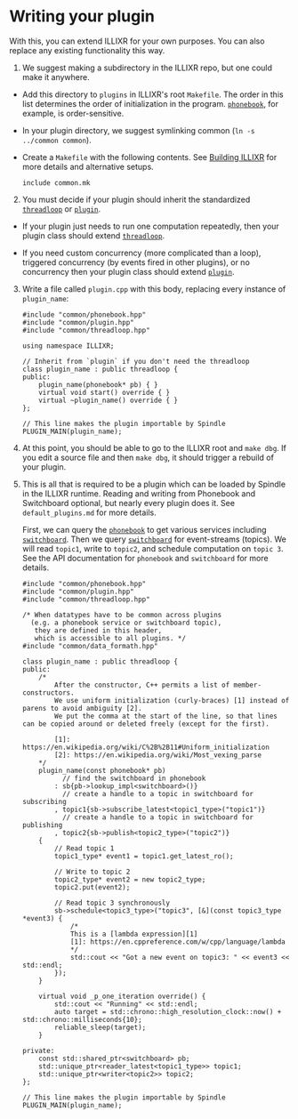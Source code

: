 # Writing your plugin

With this, you can extend ILLIXR for your own purposes. You can also replace any existing
functionality this way.

1.  We suggest making a subdirectory in the ILLIXR repo, but one could make it anywhere.

  - Add this directory to `plugins` in ILLIXR's root `Makefile`. The order in this list determines
   the order of initialization in the program. [`phonebook`][2], for example, is order-sensitive.

  - In your plugin directory, we suggest symlinking common (`ln -s ../common common`).

  - Create a `Makefile` with the following contents. See [Building ILLIXR][1] for more details and alternative setups.


        include common.mk

2.  You must decide if your plugin should inherit the standardized [`threadloop`][3] or
    [`plugin`][4].

  - If your plugin just needs to run one computation repeatedly, then your plugin class should
    extend [`threadloop`][3].

  - If you need custom concurrency (more complicated than a loop), triggered concurrency (by
    events fired in other plugins), or no concurrency then your plugin class should extend
    [`plugin`][4].

3.  Write a file called `plugin.cpp` with this body, replacing every instance of `plugin_name`:

        #include "common/phonebook.hpp"
        #include "common/plugin.hpp"
        #include "common/threadloop.hpp"

        using namespace ILLIXR;

        // Inherit from `plugin` if you don't need the threadloop
        class plugin_name : public threadloop {
        public:
            plugin_name(phonebook* pb) { }
            virtual void start() override { }
            virtual ~plugin_name() override { }
        };

        // This line makes the plugin importable by Spindle
        PLUGIN_MAIN(plugin_name);


4.  At this point, you should be able to go to the ILLIXR root and `make dbg`. If you edit a source
    file and then `make dbg`, it should trigger a rebuild of your plugin.

5.  This is all that is required to be a plugin which can be loaded by Spindle in the ILLIXR
    runtime. Reading and writing from Phonebook and Switchboard optional, but nearly every plugin
    does it. See `default_plugins.md` for more details.

    First, we can query the [`phonebook`][2] to get various services including [`switchboard`][5]. Then we
    query [`switchboard`][5] for event-streams (topics). We will read `topic1`, write to `topic2`, and
    schedule computation on `topic 3`. See the API documentation for `phonebook` and `switchboard`
    for more details.


        #include "common/phonebook.hpp"
        #include "common/plugin.hpp"
        #include "common/threadloop.hpp"

        /* When datatypes have to be common across plugins
          (e.g. a phonebook service or switchboard topic),
           they are defined in this header,
           which is accessible to all plugins. */
        #include "common/data_formath.hpp"

        class plugin_name : public threadloop {
        public:
            /*
                After the constructor, C++ permits a list of member-constructors.
                We use uniform initialization (curly-braces) [1] instead of parens to avoid ambiguity [2].
                We put the comma at the start of the line, so that lines can be copied around or deleted freely (except for the first).

                [1]: https://en.wikipedia.org/wiki/C%2B%2B11#Uniform_initialization
                [2]: https://en.wikipedia.org/wiki/Most_vexing_parse
            */
            plugin_name(const phonebook* pb)
                  // find the switchboard in phonebook
                : sb{pb->lookup_impl<switchboard>()}
                  // create a handle to a topic in switchboard for subscribing
                , topic1{sb->subscribe_latest<topic1_type>("topic1")}
                  // create a handle to a topic in switchboard for publishing
                , topic2{sb->publish<topic2_type>("topic2")}
            {
                // Read topic 1
                topic1_type* event1 = topic1.get_latest_ro();

                // Write to topic 2
                topic2_type* event2 = new topic2_type;
                topic2.put(event2);

                // Read topic 3 synchronously
                sb->schedule<topic3_type>("topic3", [&](const topic3_type *event3) {
                    /*
                    This is a [lambda expression][1]
                    [1]: https://en.cppreference.com/w/cpp/language/lambda
                    */
                    std::cout << "Got a new event on topic3: " << event3 << std::endl;
                });
            }

            virtual void _p_one_iteration override() {
                std::cout << "Running" << std::endl;
                auto target = std::chrono::high_resolution_clock::now() +  std::chrono::milliseconds{10};
                reliable_sleep(target);
            }

        private:
            const std::shared_ptr<switchboard> pb;
            std::unique_ptr<reader_latest<topic1_type>> topic1;
            std::unique_ptr<writer<topic2>> topic2;
        };

        // This line makes the plugin importable by Spindle
        PLUGIN_MAIN(plugin_name);


[1]: building_ILLIXR.md
[2]: https://illixr.github.io/ILLIXR/api/html/classILLIXR_1_1phonebook.html
[3]: https://illixr.github.io/ILLIXR/api/html/classILLIXR_1_1threadloop.html
[4]: https://illixr.github.io/ILLIXR/api/html/classILLIXR_1_1plugin.html
[5]: https://illixr.github.io/ILLIXR/api/html/classILLIXR_1_1switchboard.html
